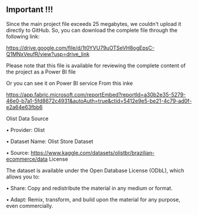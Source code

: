 ## Important !!!

Since the main project file exceeds 25 megabytes, we couldn't upload it directly to GitHub. So, you can download the complete file through the following link:

https://drive.google.com/file/d/1t0YVU79uOTSeVH8ogEpsC-Q1MNxVeufR/view?usp=drive_link

Please note that this file is available for reviewing the complete content of the project as a Power BI file

Or you can see it on Power BI service From this inke

https://app.fabric.microsoft.com/reportEmbed?reportId=a30b2e35-5279-46e0-b7a1-5fd8672c4931&autoAuth=true&ctid=5412e9e5-be21-4c79-ad0f-e2a64e63fbb6

Olist Data Source

• Provider: Olist

• Dataset Name: Olist Store Dataset

• Source: https://www.kaggle.com/datasets/olistbr/brazilian-ecommerce/data
License

The dataset is available under the Open Database License (ODbL), which allows 
you to:

• Share: Copy and redistribute the material in any medium or format.

• Adapt: Remix, transform, and build upon the material for any purpose, even 
commercially.
